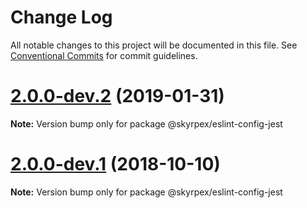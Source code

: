 # Change Log

All notable changes to this project will be documented in this file.
See [Conventional Commits](https://conventionalcommits.org) for commit guidelines.

# [2.0.0-dev.2](https://github.com/skyrpex/linter-config/tree/master/packages/eslint-config-jest/compare/v2.0.0-dev.1...v2.0.0-dev.2) (2019-01-31)

**Note:** Version bump only for package @skyrpex/eslint-config-jest





# [2.0.0-dev.1](https://github.com/skyrpex/linter-config/tree/master/packages/eslint-config-jest/compare/v2.0.0-dev.0...v2.0.0-dev.1) (2018-10-10)

**Note:** Version bump only for package @skyrpex/eslint-config-jest

